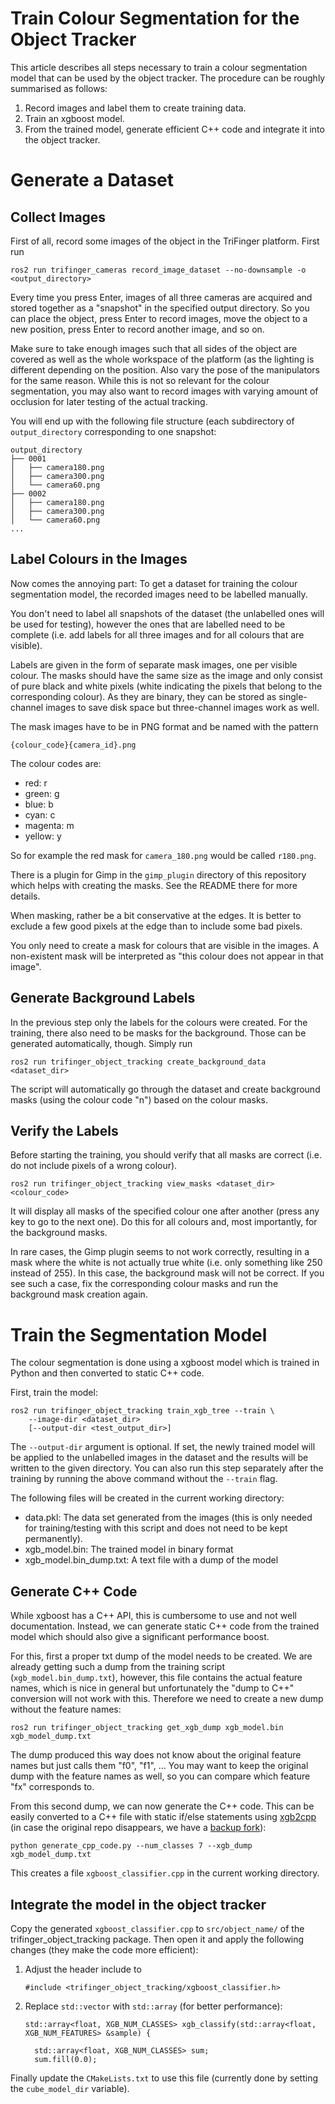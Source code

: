 Train Colour Segmentation for the Object Tracker
================================================


This article describes all steps necessary to train a colour segmentation model
that can be used by the object tracker.  The procedure can be roughly summarised
as follows:

1. Record images and label them to create training data.
2. Train an xgboost model.
3. From the trained model, generate efficient C++ code and integrate it into the
   object tracker.


# Generate a Dataset

## Collect Images

First of all, record some images of the object in the TriFinger platform.  First
run

    ros2 run trifinger_cameras record_image_dataset --no-downsample -o <output_directory>

Every time you press Enter, images of all three cameras are acquired and stored
together as a "snapshot" in the specified output directory.  So you can place
the object, press Enter to record images, move the object to a new position,
press Enter to record another image, and so on.

Make sure to take enough images such that all sides of the object are covered as
well as the whole workspace of the platform (as the lighting is different
depending on the position.  Also vary the pose of the manipulators for the same
reason.  While this is not so relevant for the colour segmentation, you may also
want to record images with varying amount of occlusion for later testing of the
actual tracking.

You will end up with the following file structure (each subdirectory of
`output_directory` corresponding to one snapshot:

    output_directory
    ├── 0001
    │   ├── camera180.png
    │   ├── camera300.png
    │   └── camera60.png
    ├── 0002
    │   ├── camera180.png
    │   ├── camera300.png
    │   └── camera60.png
    ...


## Label Colours in the Images

Now comes the annoying part:  To get a dataset for training the colour
segmentation model, the recorded images need to be labelled manually.

You don't need to label all snapshots of the dataset (the unlabelled ones will
be used for testing), however the ones that are labelled need to be complete
(i.e. add labels for all three images and for all colours that are visible).

Labels are given in the form of separate mask images, one per visible colour.
The masks should have the same size as the image and only consist of pure black
and white pixels (white indicating the pixels that belong to the corresponding
colour).  As they are binary, they can be stored as single-channel images to
save disk space but three-channel images work as well.

The mask images have to be in PNG format and be named with the pattern

    {colour_code}{camera_id}.png

The colour codes are:

* red: r
* green: g
* blue: b
* cyan: c
* magenta: m
* yellow: y

So for example the red mask for `camera_180.png` would be called `r180.png`.

There is a plugin for Gimp in the `gimp_plugin` directory of this repository
which helps with creating the masks.  See the README there for more details.

When masking, rather be a bit conservative at the edges.  It is better to
exclude a few good pixels at the edge than to include some bad pixels.

You only need to create a mask for colours that are visible in the images.  A
non-existent mask will be interpreted as "this colour does not appear in that
image".


## Generate Background Labels

In the previous step only the labels for the colours were created.  For the
training, there also need to be masks for the background.  Those can be
generated automatically, though.  Simply run

    ros2 run trifinger_object_tracking create_background_data <dataset_dir>

The script will automatically go through the dataset and create background masks
(using the colour code "n") based on the colour masks.


## Verify the Labels

Before starting the training, you should verify that all masks are correct (i.e.
do not include pixels of a wrong colour).

    ros2 run trifinger_object_tracking view_masks <dataset_dir> <colour_code>

It will display all masks of the specified colour one after another (press any
key to go to the next one).  Do this for all colours and, most importantly, for
the background masks.

In rare cases, the Gimp plugin seems to not work correctly, resulting in a mask
where the white is not actually true white (i.e. only something like 250 instead
of 255).  In this case, the background mask will not be correct.  If you see
such a case, fix the corresponding colour masks and run the background mask
creation again.


# Train the Segmentation Model

The colour segmentation is done using a xgboost model which is trained in Python
and then converted to static C++ code.

First, train the model:

    ros2 run trifinger_object_tracking train_xgb_tree --train \
        --image-dir <dataset_dir>
        [--output-dir <test_output_dir>]

The `--output-dir` argument is optional.  If set, the newly trained model will
be applied to the unlabelled images in the dataset and the results will be
written to the given directory.  You can also run this step separately after the
training by running the above command without the `--train` flag.

The following files will be created in the current working directory:

- data.pkl: The data set generated from the images (this is only needed for
  training/testing with this script and does not need to be kept permanently).
- xgb_model.bin: The trained model in binary format
- xgb_model.bin_dump.txt: A text file with a dump of the model


## Generate C++ Code

While xgboost has a C++ API, this is cumbersome to use and not well
documentation.  Instead, we can generate static C++ code from the trained model
which should also give a significant performance boost.

For this, first a proper txt dump of the model needs to be created.  We are
already getting such a dump from the training script (`xgb_model.bin_dump.txt`),
however, this file contains the actual feature names, which is nice in general
but unfortunately the "dump to C++" conversion will not work with this.
Therefore we need to create a new dump without the feature names:

    ros2 run trifinger_object_tracking get_xgb_dump xgb_model.bin xgb_model_dump.txt

The dump produced this way does not know about the original feature names but
just calls them "f0", "f1", ...
You may want to keep the original dump with the feature names as well, so you
can compare which feature "fx" corresponds to.

From this second dump, we can now generate the C++ code.  This
can be easily converted to a C++ file with static if/else statements using
[xgb2cpp](https://github.com/popcorn/xgb2cpp) (in case the original repo
disappears, we have a [backup fork](https://github.com/luator/xgb2cpp)):

    python generate_cpp_code.py --num_classes 7 --xgb_dump xgb_model_dump.txt

This creates a file `xgboost_classifier.cpp` in the current working directory.


## Integrate the model in the object tracker

Copy the generated `xgboost_classifier.cpp` to `src/object_name/` of the
trifinger_object_tracking package.  Then open it and apply the following
changes (they make the code more efficient):

1. Adjust the header include to

       #include <trifinger_object_tracking/xgboost_classifier.h>

2. Replace `std::vector` with `std::array` (for better performance):

       std::array<float, XGB_NUM_CLASSES> xgb_classify(std::array<float, XGB_NUM_FEATURES> &sample) {

         std::array<float, XGB_NUM_CLASSES> sum;
         sum.fill(0.0);

Finally update the `CMakeLists.txt` to use this file (currently done by setting
the `cube_model_dir` variable).
